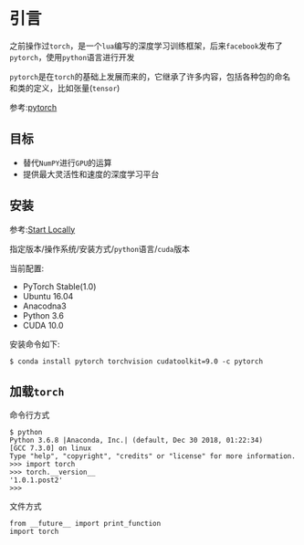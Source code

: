 
# 引言

之前操作过`torch`，是一个`lua`编写的深度学习训练框架，后来`facebook`发布了`pytorch`，使用`python`语言进行开发

`pytorch`是在`torch`的基础上发展而来的，它继承了许多内容，包括各种包的命名和类的定义，比如张量(`tensor`)

参考:[pytorch](https://pytorch.org/)

## 目标

* 替代`NumPY`进行`GPU`的运算
* 提供最大灵活性和速度的深度学习平台

## 安装

参考:[Start Locally](https://pytorch.org/get-started/locally/)

指定版本/操作系统/安装方式/`python`语言/`cuda`版本

当前配置:

* PyTorch Stable(1.0)
* Ubuntu 16.04
* Anacodna3 
* Python 3.6
* CUDA 10.0

安装命令如下:

    $ conda install pytorch torchvision cudatoolkit=9.0 -c pytorch

## 加载`torch`

命令行方式

    $ python
    Python 3.6.8 |Anaconda, Inc.| (default, Dec 30 2018, 01:22:34) 
    [GCC 7.3.0] on linux
    Type "help", "copyright", "credits" or "license" for more information.
    >>> import torch
    >>> torch.__version__
    '1.0.1.post2'
    >>> 

文件方式

    from __future__ import print_function
    import torch